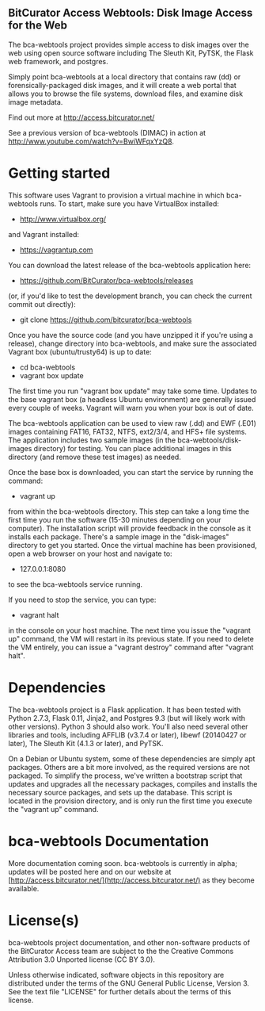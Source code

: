 BitCurator Access Webtools: Disk Image Access for the Web
------------------------------------
The bca-webtools project provides simple access to disk images over the web using open source 
software including The Sleuth Kit, PyTSK, the Flask web framework, and postgres.

Simply point bca-webtools at a local directory that contains raw (dd) or forensically-packaged disk 
images, and it will create a web portal that allows you to browse the file systems, download 
files, and examine disk image metadata.

Find out more at <http://access.bitcurator.net/>

See a previous version of bca-webtools (DIMAC) in action at <http://www.youtube.com/watch?v=BwiWFqxYzQ8>.

# Getting started
This software uses Vagrant to provision a virtual machine in which bca-webtools runs. To start, make sure you have VirtualBox installed:

  * http://www.virtualbox.org/

and Vagrant installed:

  * https://vagrantup.com

You can download the latest release of the bca-webtools application here:

  * https://github.com/BitCurator/bca-webtools/releases

(or, if you'd like to test the development branch, you can check the current commit out directly):

  * git clone https://github.com/bitcurator/bca-webtools

Once you have the source code (and you have unzipped it if you're using a release), change directory into bca-webtools, and make sure the associated Vagrant box (ubuntu/trusty64) is up to date:

  * cd bca-webtools
  * vagrant box update

The first time you run "vagrant box update" may take some time. Updates to the base vagrant box (a headless Ubuntu environment) are generally issued every couple of weeks. Vagrant will warn you when your box is out of date.

The bca-webtools application can be used to view raw (.dd) and EWF (.E01) images containing FAT16, FAT32, NTFS, ext2/3/4, and HFS+ file systems. The application includes two sample images (in the bca-webtools/disk-images directory) for testing. You can place additional images in this directory (and remove these test images) as needed.

Once the base box is downloaded, you can start the service by running the command: 

  * vagrant up

from within the bca-webtools directory. This step can take a long time the first time you run the software (15-30 minutes depending on your computer). The installation script will provide feedback in the console as it installs each package. There's a sample image in the "disk-images" directory to get you started. Once the virtual machine has been provisioned, open a web browser on your host and navigate to:

  * 127.0.0.1:8080

to see the bca-webtools service running.

If you need to stop the service, you can type:

  * vagrant halt

in the console on your host machine. The next time you issue the "vagrant up" command, the VM will restart in its previous state. If you need to delete the VM entirely, you can issue a "vagrant destroy" command after "vagrant halt".

# Dependencies

The bca-webtools project is a Flask application. It has been tested with Python 2.7.3, Flask 0.11, Jinja2, and Postgres 9.3 (but will likely work with other versions). Python 3 should also work.
You'll also need several other libraries and tools, including AFFLIB (v3.7.4 or later), libewf (20140427 or later), The Sleuth Kit (4.1.3 or later), and PyTSK.

On a Debian or Ubuntu system, some of these dependencies are simply apt packages. Others are a bit more involved, as the required versions are not packaged. To simplify the process, we've written a bootstrap script that updates and upgrades all the necessary packages, compiles and installs the necessary source packages, and sets up the database. This script is located in the provision directory, and is only run the first time you execute the "vagrant up" command.

# bca-webtools Documentation

More documentation coming soon. bca-webtools is currently in alpha; updates will be posted here and on our website at [http://access.bitcurator.net/](http://access.bitcurator.net/) as they become available.

# License(s)

bca-webtools project documentation, and other non-software products of the BitCurator Access team are subject to the the Creative Commons Attribution 3.0 Unported license (CC BY 3.0).

Unless otherwise indicated, software objects in this repository are distributed under the terms of the GNU General Public License, Version 3. See the text file "LICENSE" for further details about the terms of this license.


